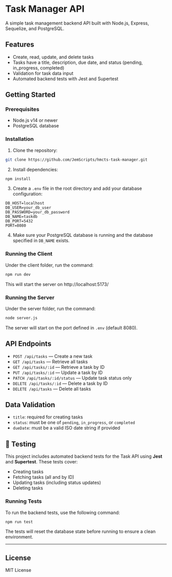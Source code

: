 
# Task Manager API

A simple task management backend API built with Node.js, Express, Sequelize, and PostgreSQL.

## Features

- Create, read, update, and delete tasks
- Tasks have a title, description, due date, and status (pending, in_progress, completed)
- Validation for task data input
- Automated backend tests with Jest and Supertest

## Getting Started

### Prerequisites

- Node.js v14 or newer
- PostgreSQL database

### Installation

1. Clone the repository:

```bash
git clone https://github.com/JemScripts/hmcts-task-manager.git
```

2. Install dependencies:

```bash
npm install
```

3. Create a `.env` file in the root directory and add your database configuration:

```
DB_HOST=localhost
DB_USER=your_db_user
DB_PASSWORD=your_db_password
DB_NAME=taskdb
DB_PORT=5432
PORT=8080
```

4. Make sure your PostgreSQL database is running and the database specified in `DB_NAME` exists.

### Running the Client

Under the client folder, run the command:

```bash
npm run dev
```

This will start the server on http://localhost:5173/

### Running the Server

Under the server folder, run the command:

```bash
node server.js
```

The server will start on the port defined in `.env` (default 8080).

## API Endpoints

- `POST /api/tasks` — Create a new task
- `GET /api/tasks` — Retrieve all tasks
- `GET /api/tasks/:id` — Retrieve a task by ID
- `PUT /api/tasks/:id` — Update a task by ID
- `PATCH /api/tasks/:id/status` — Update task status only
- `DELETE /api/tasks/:id` — Delete a task by ID
- `DELETE /api/tasks` — Delete all tasks

## Data Validation

- `title`: required for creating tasks
- `status`: must be one of `pending`, `in_progress`, or `completed`
- `dueDate`: must be a valid ISO date string if provided

## 🧪 Testing

This project includes automated backend tests for the Task API using **Jest** and **Supertest**. These tests cover:

- Creating tasks
- Fetching tasks (all and by ID)
- Updating tasks (including status updates)
- Deleting tasks

### Running Tests

To run the backend tests, use the following command:

```bash
npm run test
```

The tests will reset the database state before running to ensure a clean environment.

---

## License

MIT License
